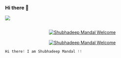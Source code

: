 ### Hi there 👋

<img src="https://github.com/shubhadeepmandal394/shubhadeepmandal394/blob/master/banner.jpg">


<p align ="center">
  <br/>
    <a href="https://shubhadeepmandal394.netlify.app" target="_blank"><img alt="Shubhadeep Mandal Welcome" src="https://img.shields.io/badge/Welcome-Shubhadeep%20Mandal-green"></a>
  <br>
  <!--Hi there! I am Shubhadeep Mandal !!
<img src=https://img.shields.io/twitter/url?label=Twitter&style=social&url=https%3A%2F%2Ftwitter.com%2FImShubhadeep394>
    https://img.shi-->
    
<br>
    <a href="https://paypal.me/shubhadeepmandal394?locale.x=en_GB" target="_blank"><img alt="Shubhadeep Mandal Welcome" src="https://img.shields.io/badge/B-Support%20Me-blue"></a>
    
    
<br>

```python
Hi there! I am Shubhadeep Mandal !!
```

</p>
<!--
**shubhadeepmandal394/shubhadeepmandal394** is a ✨ _special_ ✨ repository because its `README.md` (this file) appears on your GitHub profile.

Here are some ideas to get you started:

- 🔭 I’m currently working on ...
- 🌱 I’m currently learning ...
- 👯 I’m looking to collaborate on ...
- 🤔 I’m looking for help with ...
- 💬 Ask me about ...
- 📫 How to reach me: ...
- 😄 Pronouns: ...
- ⚡ Fun fact: ...
-->
